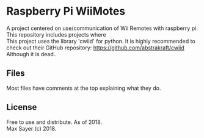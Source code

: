 # Raspberry Pi WiiMotes
A project centered on use/communication of Wii Remotes with raspberry pi. This repository includes projects where
</br>
This project uses the library 'cwiid' for python. It is highly recommended to check out their GitHub repository: https://github.com/abstrakraft/cwiid
</br>Although it is dead..

## Files
Most files have comments at the top explaining what they do.

## License
Free to use and distribute. As of 2018.
</br>
Max Sayer (c) 2018.
